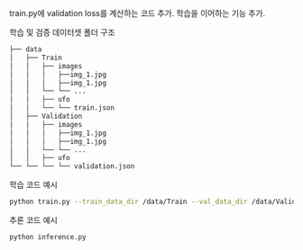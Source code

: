 train.py에 validation loss를 계산하는 코드 추가.
학습을 이어하는 기능 추가.

학습 및 검증 데이터셋 폴더 구조

```bash
├── data
│   ├── Train
│   │   ├── images
│   │   │   ├──img_1.jpg
│   │   │   ├──img_1.jpg
│   │   └── └── ...
│   │   ├── ufo
│   │   └── └── train.json
│   ├── Validation
│   │   ├── images
│   │   │   ├──img_1.jpg
│   │   │   ├──img_1.jpg
│   │   └── └── ...
│   │   ├── ufo
└── └── └── └── validation.json
```

학습 코드 예시
```bash
python train.py --train_data_dir /data/Train --val_data_dir /data/Validation
```

추론 코드 예시
```bash
python inference.py
```
